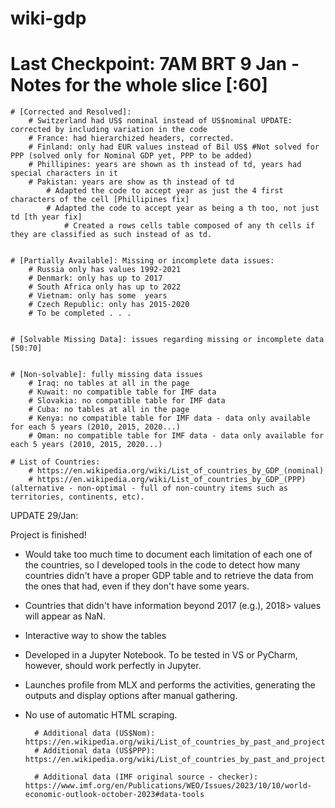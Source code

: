 # wiki-gdp
# Last Checkpoint: 7AM BRT 9 Jan - Notes for the whole slice [:60]

    # [Corrected and Resolved]:
        # Switzerland had US$ nominal instead of US$nominal UPDATE: corrected by including variation in the code
        # France: had hierarchized headers, corrected.
        # Finland: only had EUR values instead of Bil US$ #Not solved for PPP (solved only for Nominal GDP yet, PPP to be added)
        # Phillipines: years are shown as th instead of td, years had special characters in it
        # Pakistan: years are show as th instead of td
            # Adapted the code to accept year as just the 4 first characters of the cell [Phillipines fix]
            # Adapted the code to accept year as being a th too, not just td [th year fix]
                # Created a rows cells table composed of any th cells if they are classified as such instead of as td.


    # [Partially Available]: Missing or incomplete data issues:
        # Russia only has values 1992-2021
        # Denmark: only has up to 2017
        # South Africa only has up to 2022
        # Vietnam: only has some  years
        # Czech Republic: only has 2015-2020
        # To be completed . . . 
        
    
    # [Solvable Missing Data]: issues regarding missing or incomplete data [50:70]

        
    # [Non-solvable]: fully missing data issues
        # Iraq: no tables at all in the page
        # Kuwait: no compatible table for IMF data
        # Slovakia: no compatible table for IMF data
        # Cuba: no tables at all in the page
        # Kenya: no compatible table for IMF data - data only available for each 5 years (2010, 2015, 2020...)
        # Oman: no compatible table for IMF data - data only available for each 5 years (2010, 2015, 2020...)

    # List of Countries:
        # https://en.wikipedia.org/wiki/List_of_countries_by_GDP_(nominal)
        # https://en.wikipedia.org/wiki/List_of_countries_by_GDP_(PPP) (alternative - non-optimal - full of non-country items such as territories, continents, etc).





UPDATE 29/Jan:

Project is finished!
- Would take too much time to document each limitation of each one of the countries, so I developed tools in the code to detect how many countries didn't have a proper GDP table and to retrieve the data from the ones that had, even if they don't have some years.
- Countries that didn't have information beyond 2017 (e.g.), 2018> values will appear as NaN.
- Interactive way to show the tables
- Developed in a Jupyter Notebook. To be tested in VS or PyCharm, however, should work perfectly in Jupyter.
- Launches profile from MLX and performs the activities, generating the outputs and display options after manual gathering.
- No use of automatic HTML scraping.



        # Additional data (US$Nom): https://en.wikipedia.org/wiki/List_of_countries_by_past_and_projected_GDP_(nominal)
        # Additional data (US$PPP): https://en.wikipedia.org/wiki/List_of_countries_by_past_and_projected_GDP_(PPP)

        # Additional data (IMF original source - checker): https://www.imf.org/en/Publications/WEO/Issues/2023/10/10/world-economic-outlook-october-2023#data-tools

